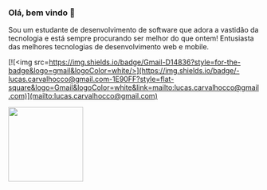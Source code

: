 ### Olá, bem vindo 👋

Sou um estudante de desenvolvimento de software que adora a vastidão da tecnologia e está sempre procurando ser melhor do que ontem! Entusiasta das melhores tecnologias de desenvolvimento web e mobile.

[![<img src=https://img.shields.io/badge/Gmail-D14836?style=for-the-badge&logo=gmail&logoColor=white/>](https://img.shields.io/badge/-lucas.carvalhocco@gmail.com-1E90FF?style=flat-square&logo=Gmail&logoColor=white&link=mailto:lucas.carvalhocco@gmail.com)](mailto:lucas.carvalhocco@gmail.com)


<a href="https://github.com/LucssCarvalho">
  <img height="150em" src="https://github-readme-stats.vercel.app/api/top-langs/?username=LucssCarvalho&layout=compact&theme=algolia"/>
<div>
